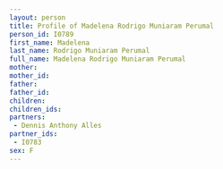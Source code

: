 ```yaml
---
layout: person
title: Profile of Madelena Rodrigo Muniaram Perumal
person_id: I0789
first_name: Madelena
last_name: Rodrigo Muniaram Perumal
full_name: Madelena Rodrigo Muniaram Perumal
mother: 
mother_id: 
father: 
father_id: 
children:
children_ids:
partners:
 - Dennis Anthony Alles
partner_ids:
 - I0783
sex: F
---
```


